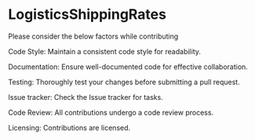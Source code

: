 # LogisticsShippingRates

Please consider the below factors while contributing

Code Style:
Maintain a consistent code style for readability.

Documentation:
Ensure well-documented code for effective collaboration.

Testing:
Thoroughly test your changes before submitting a pull request.

Issue tracker:
Check the Issue tracker for tasks.

Code Review:
All contributions undergo a code review process.

Licensing:
Contributions are licensed.
